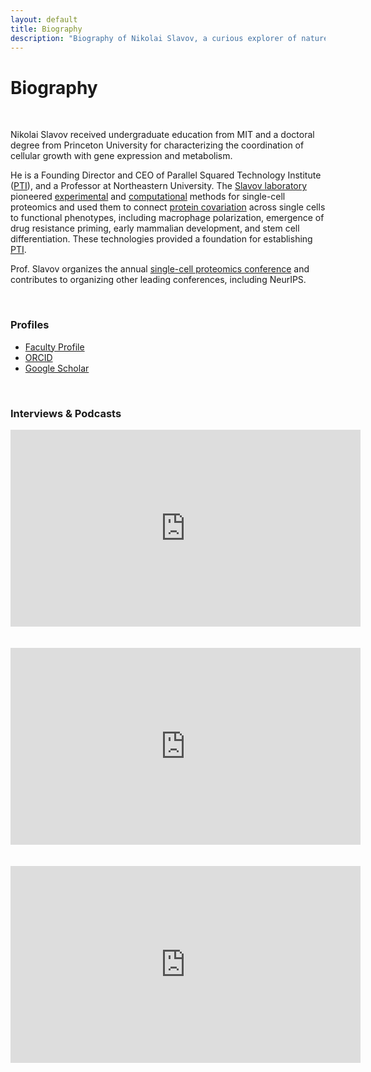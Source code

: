 ```yaml
---
layout: default
title: Biography
description: "Biography of Nikolai Slavov, a curious explorer of nature, Founding Director of Parallel Squared Technology Institute  and a Professor at Northeastern University"
---
```


# Biography

<br>

Nikolai Slavov received undergraduate education from MIT and a doctoral degree from Princeton University for characterizing the coordination of cellular growth with gene expression and metabolism.

He is a Founding Director and CEO of Parallel Squared Technology Institute (<a href="https://www.parallelsq.org/">PTI</a>), and a Professor at Northeastern University. The <a href="https://slavovlab.net">Slavov laboratory</a> pioneered <a href="https://scp.slavovlab.net/methods">experimental</a> and <a href="https://scp.slavovlab.net/computational-analysis">computational</a> methods for single-cell proteomics and used them to connect <a href="https://doi.org/10.1371/journal.pbio.3001512" target="_blank" rel="noopener">protein covariation</a> across single cells to functional phenotypes, including macrophage polarization, emergence of drug resistance priming, early mammalian development, and stem cell differentiation. These technologies provided a foundation for establishing [PTI](https://www.parallelsq.org).

Prof. Slavov organizes the annual <a href="https://single-cell.net/">single-cell proteomics conference</a> and contributes to organizing other leading conferences, including NeurIPS.

<br>


### Profiles

 * [Faculty Profile](https://coe.northeastern.edu/people/slavov-nikolai/)
 * [ORCID](https://orcid.org/0000-0003-2035-1820)
 * [Google Scholar](https://scholar.google.com/citations?user=GJTMsxIAAAAJ&hl=en)

<br>

### Interviews & Podcasts

<div style="text-align: center;">
<iframe width="560" height="315" src="https://www.youtube.com/embed/HOozkrLVHDo?si=Xw0H1DzemAa7kOsY" title="YouTube video player" frameborder="0" allow="accelerometer; autoplay; clipboard-write; encrypted-media; gyroscope; picture-in-picture; web-share" allowfullscreen></iframe>
</div>

<br>
<br>

<div style="text-align: center;">
<iframe width="560" height="315" src="https://www.youtube.com/embed/9IQO1jybiy4?si=l9du9AWyiixuTo52" title="YouTube video player" frameborder="0" allow="accelerometer; autoplay; clipboard-write; encrypted-media; gyroscope; picture-in-picture; web-share" allowfullscreen></iframe>
</div>

<br>
<br>

<iframe width="560" height="315" src="https://www.youtube.com/embed/hShZ6jXDTk0?si=fM5-5fCXgnTqex53" title="YouTube video player" frameborder="0" allow="accelerometer; autoplay; clipboard-write; encrypted-media; gyroscope; picture-in-picture; web-share" allowfullscreen></iframe>
